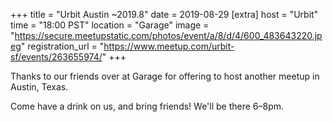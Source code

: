 
+++
title = "Urbit Austin ~2019.8"
date = 2019-08-29
[extra]
host = "Urbit"
time = "18:00 PST"
location = "Garage"
image = "https://secure.meetupstatic.com/photos/event/a/8/d/4/600_483643220.jpeg"
registration_url = "https://www.meetup.com/urbit-sf/events/263655974/"
+++

<p>Thanks to our friends over at Garage for offering to host another meetup in Austin, Texas.</p> <p>Come have a drink on us, and bring friends! We'll be there 6–8pm.</p> 
